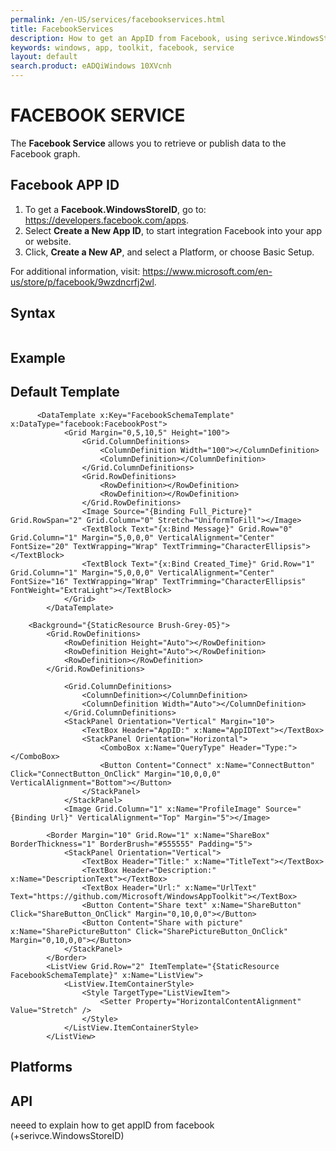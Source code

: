 ```yaml
---
permalink: /en-US/services/facebookservices.html
title: FacebookServices 
description: How to get an AppID from Facebook, using serivce.WindowsStoreID.
keywords: windows, app, toolkit, facebook, service
layout: default
search.product: eADQiWindows 10XVcnh
---
```


# FACEBOOK SERVICE 
The **Facebook Service** allows you to retrieve or publish data to the Facebook graph. 

## Facebook APP ID 
1. To get a **Facebook.WindowsStoreID**, go to: https://developers.facebook.com/apps. 
2. Select **Create a New App ID**, to start integration Facebook into your app or website. 
3. Click, **Create a New AP**, and select a Platform, or choose Basic Setup. 

For additional information, visit:  https://www.microsoft.com/en-us/store/p/facebook/9wzdncrfj2wl. 


## Syntax
```xaml

```
 
## Example


## Default Template
```xaml
      <DataTemplate x:Key="FacebookSchemaTemplate" x:DataType="facebook:FacebookPost">
            <Grid Margin="0,5,10,5" Height="100">
                <Grid.ColumnDefinitions>
                    <ColumnDefinition Width="100"></ColumnDefinition>
                    <ColumnDefinition></ColumnDefinition>
                </Grid.ColumnDefinitions>
                <Grid.RowDefinitions>
                    <RowDefinition></RowDefinition>
                    <RowDefinition></RowDefinition>
                </Grid.RowDefinitions>
                <Image Source="{Binding Full_Picture}" Grid.RowSpan="2" Grid.Column="0" Stretch="UniformToFill"></Image>
                <TextBlock Text="{x:Bind Message}" Grid.Row="0" Grid.Column="1" Margin="5,0,0,0" VerticalAlignment="Center" FontSize="20" TextWrapping="Wrap" TextTrimming="CharacterEllipsis"></TextBlock>
                <TextBlock Text="{x:Bind Created_Time}" Grid.Row="1" Grid.Column="1" Margin="5,0,0,0" VerticalAlignment="Center" FontSize="16" TextWrapping="Wrap" TextTrimming="CharacterEllipsis" FontWeight="ExtraLight"></TextBlock>
            </Grid>
        </DataTemplate>

    <Background="{StaticResource Brush-Grey-05}">
        <Grid.RowDefinitions>
            <RowDefinition Height="Auto"></RowDefinition>
            <RowDefinition Height="Auto"></RowDefinition>
            <RowDefinition></RowDefinition>
        </Grid.RowDefinitions>
 
            <Grid.ColumnDefinitions>
                <ColumnDefinition></ColumnDefinition>
                <ColumnDefinition Width="Auto"></ColumnDefinition>
            </Grid.ColumnDefinitions>
            <StackPanel Orientation="Vertical" Margin="10">
                <TextBox Header="AppID:" x:Name="AppIDText"></TextBox>
                <StackPanel Orientation="Horizontal">
                    <ComboBox x:Name="QueryType" Header="Type:"></ComboBox>
                    <Button Content="Connect" x:Name="ConnectButton" Click="ConnectButton_OnClick" Margin="10,0,0,0" VerticalAlignment="Bottom"></Button>
                </StackPanel>
            </StackPanel>
            <Image Grid.Column="1" x:Name="ProfileImage" Source="{Binding Url}" VerticalAlignment="Top" Margin="5"></Image>
 
        <Border Margin="10" Grid.Row="1" x:Name="ShareBox" BorderThickness="1" BorderBrush="#555555" Padding="5">
            <StackPanel Orientation="Vertical">
                <TextBox Header="Title:" x:Name="TitleText"></TextBox>
                <TextBox Header="Description:" x:Name="DescriptionText"></TextBox>
                <TextBox Header="Url:" x:Name="UrlText" Text="https://github.com/Microsoft/WindowsAppToolkit"></TextBox>
                <Button Content="Share text" x:Name="ShareButton" Click="ShareButton_OnClick" Margin="0,10,0,0"></Button>
                <Button Content="Share with picture" x:Name="SharePictureButton" Click="SharePictureButton_OnClick" Margin="0,10,0,0"></Button> 
            </StackPanel>
        </Border>
        <ListView Grid.Row="2" ItemTemplate="{StaticResource FacebookSchemaTemplate}" x:Name="ListView">
            <ListView.ItemContainerStyle>
                <Style TargetType="ListViewItem">
                    <Setter Property="HorizontalContentAlignment" Value="Stretch" />
                </Style>
            </ListView.ItemContainerStyle>
        </ListView>
```

## Platforms

## API

neeed to explain how to get appID from facebook (+serivce.WindowsStoreID)
